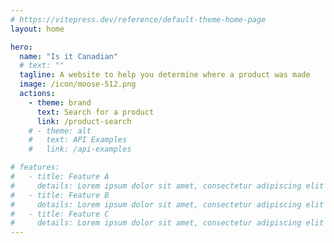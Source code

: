 ```yaml
---
# https://vitepress.dev/reference/default-theme-home-page
layout: home

hero:
  name: "Is it Canadian"
  # text: ""
  tagline: A website to help you determine where a product was made
  image: /icon/moose-512.png
  actions:
    - theme: brand
      text: Search for a product
      link: /product-search
    # - theme: alt
    #   text: API Examples
    #   link: /api-examples

# features:
#   - title: Feature A
#     details: Lorem ipsum dolor sit amet, consectetur adipiscing elit
#   - title: Feature B
#     details: Lorem ipsum dolor sit amet, consectetur adipiscing elit
#   - title: Feature C
#     details: Lorem ipsum dolor sit amet, consectetur adipiscing elit
---
```


